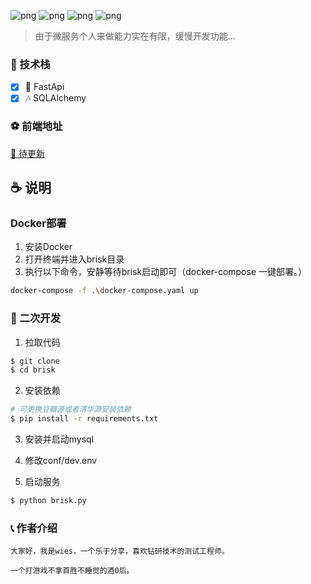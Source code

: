 ![png](https://img.shields.io/badge/Python-3.8+-blue)
![png](https://img.shields.io/badge/FastApi-0.110.0-red)
![png](https://img.shields.io/badge/SQLAlchemy-2.0.27-green)
![png](https://img.shields.io/badge/pydantic-2.6.3-yellow)


> 由于微服务个人来做能力实在有限，缓慢开发功能...

### 🎉 技术栈

- [x] 🎨 FastApi
- [x] 🎶 SQLAlchemy

### ⚽ 前端地址

  [🎁 待更新]()


## ☕ 说明


### Docker部署

1. 安装Docker
2. 打开终端并进入brisk目录
3. 执行以下命令，安静等待brisk启动即可（docker-compose 一键部署。）


```bash
docker-compose -f .\docker-compose.yaml up
```

### 🎉 二次开发

1. 拉取代码

```bash
$ git clone 
$ cd brisk
```

2. 安装依赖

```bash
# 可更换豆瓣源或者清华源安装依赖
$ pip install -r requirements.txt
```

3. 安装并启动mysql


4. 修改conf/dev.env


5. 启动服务

```bash
$ python brisk.py
```



### 📞 作者介绍

    大家好，我是wies，一个乐于分享，喜欢钻研技术的测试工程师。

    一个打游戏不拿首胜不睡觉的酒0后。

